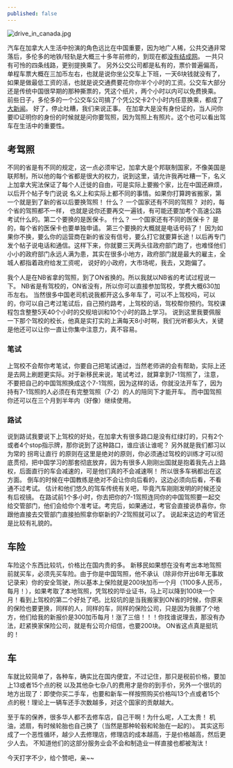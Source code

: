 ```yaml
---
published: false
---
```

![drive_in_canada.jpg]({{site.baseurl}}/images/drive_in_canada.jpg)

汽车在加拿大人生活中扮演的角色远比在中国重要，因为地广人稀，公共交通非常落后，多伦多的地铁/轻轨是大概三十多年前修的，到现在都[没有结成网](https://www.ttc.ca/Subway/interactive_map/interactive_map.jsp#)。 一共只有可怜的四条线路，更别提换乘了。 另外公交公司都是私有的，票价普遍偏高，单程车票大概在三加币左右，也就是说你坐公交车上下班，一天6块钱就没有了，如果是做最低工资的活，也就是说交通费要花你你半个小时的工资。公交车大部分还是传统中国很早期的那种撕票的，凭这个纸片，两个小时以内可以免费换乘。 前些日子，多伦多的一个公交车公司搞了个凭公交卡2个小时内任意换乘，都成了[大新闻](http://www.iask.ca/news/toronto/2017/11/460304.html)。 好了，停止吐糟，我们来说正事。 在加拿大是没有身份证的，当人问你要ID证明你的身份的时候就是问你要驾照，因为驾照上有照片。这个也可以看出驾车在生活中的重要性。

## 考驾照

不同的省是有不同的规定，这一点必须牢记，加拿大是个邦联制国家，不像美国是联邦制，所以他的每个省都是很大的权力，说到这里，请允许我再吐糟一下，名义上加拿大宪法保证了每个人迁徙的自由，可是实际上要搬个家，比在中国还麻烦，以后开个帖子专门说说 名义上和实际上都不同的事情。如果你打算跨省搬家，第一个就是到了新的省以后要换驾照！ 什么？ 一个国家还有不同的驾照？ 对的，每个省的驾照都不一样， 也就是说你还要再交一遍钱，有可能还要加考个高速公路考试什么的。第二个要换的是医保卡。 什么？ 一个国家还有不同的医保卡？ 是的，每个省的医保卡也要单独申请。 第三个要换的大概就是电话号码了！ 因为如果你不换，要么你的运营商在新的省没有信号，要么打它就要算长途！以后再专门发个帖子说电话和通信。这样下来，你就要三天两头往政府部门跑了，也难怪他们小小的政府部门永远人满为患，其实在很多小地方，政府部门就是最大的雇主，全城人都指着政府给发工资呢， 说好的小政府，大市场呢，我去，又跑偏了。 

我个人是在NB省拿的驾照，到了ON省换的。所以我就以NB省的考试过程说一下。
NB省是有驾校的，ON省没有，所以你可以直接参加驾校，学费大概630加币左右。 当然很多中国老司机说我都开这么多年车了，可以不上驾校吗，可以的，你可以自己考过笔试后，自己预约路考，上驾校的话，驾校帮你预约。驾校课程包含整整5天40个小时的交规培训和10个小时的路上学习。 说到这里我要佩服一下那个驾校的校长，他真是实打实的上满每天8小时啊，我们光听都头大，关键是他还可以让你一直让你集中注意力，真不容易。 

### 笔试

上驾校不会帮你考笔试，你要自己把笔试通过，当然老师讲的会有帮助，实际上还是去网上刷题更实际。对于新移民来说，笔试考过，就算拿到7-1驾照了，注意，不要把自己的中国驾照换成这个7-1驾照，因为这样的话，你就没法开车了，因为持有7-1驾照的人必须在有完整驾照（7-2）的人的陪同下才能开车。 而中国驾照你还可以在三个月到半年内（好像）继续使用。

### 路试

说到路试我要说下上驾校的好处，在加拿大有很多路口是没有红绿灯的，只有2个或者4个stop指示牌，那你说到了这种路口，谁应该让谁呢？ 另外就是我们都习以为常的 拐弯让直行 的原则在这里是绝对的原则，你必须通过驾校的训练才可以彻底贯彻，把中国学习的那套彻底放弃，因为有很多人刚刚出国就是抱着我先占上路权，后面直行的车会减速的，可是他们真的不会减速啊！ 所以很多车祸都出在这方面。 倒车的时候在中国教练是绝对不会让你向后看的，这边必须向后看，不看通不过考试。 估计和他们悠久的驾车传统有关吧，毕竟汽车刚刚发明的时候还没有后视镜。 在路试前1个多小时，你去把你的7-1驾照连同你的中国驾照要一起交给交管部门，他们会给你个准考证。考完后，如果通过，考官会直接说恭喜你，你跟他直接去交管部门直接拍照拿你崭新的7-2驾照就可以了。 说起来这边的考官还是比较有礼貌的。

## 车险

车险这个东西比较坑，价格比在国内贵的多。 新移民如果想在没有考出本地驾照前就买车，必须先买车险。由于你是中国驾照，他不承认（除非你开出6年无事故记录来）你的安全驾驶，所以基本上保险就是200块加币一个月（1100多人民币，每月！），如果考取了本地驾照，凭驾校的毕业证书，马上可以降到100块一个月！看到上驾校的第二个好处了吧。比较坑的是当我搬家到ON省的时候，你原来的保险也要更换，同样的人，同样的车，同样的保险公司，只是因为我挪了个地方，他们给我的新报价是300加币每月！涨了三倍！！！你找谁说理去，那没有办法，赶紧换家保险公司，就是有公司介绍信，也要200块。 ON省这点真是挺坑的！

## 车

车就比较简单了，各种车，确实比在国内便宜，不过记住，那只是税前价格，要加上13或者15个点的税 以及其他杂七杂八的费用才是你的到手价，另外一个很坑的地方出现了：即使你买二手车，也要和新车一样按照购买价格叫13个点或者15个点的税！理论上一辆车还手次数越多，对这个国家的贡献越大。

至于车的保养，很多华人都不去修车店，自己干啊！为什么呢，人工太贵！ 机油，滤扇，有时候轮胎也自己换了（当然是那种轮毂和轮胎在一起的）。 其实这形成了一个恶性循环，越少人去修理店，修理店的成本越高，于是价格越高，然后更少人去。 不知道他们的这部分服务业会不会和制造业一样直接也都被淘汰！

今天打字不少，给个赞吧，亲~~